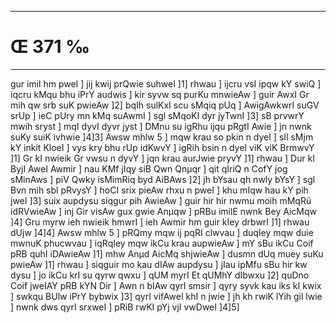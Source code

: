 ___
# Œ 371 ‰
---
gur imil hm pweI ] jij kwij prQwie suhweI ]1] rhwau ] ijcru vsI
ipqw kY swiQ ] iqcru kMqu bhu iPrY audwis ] kir syvw sq purKu mnwieAw
] guir AwxI Gr mih qw srb suK pwieAw ]2] bqIh sulKxI scu sMqiq
pUq ] AwigAwkwrI suGV srUp ] ieC pUry mn kMq suAwmI ] sgl sMqoKI
dyr jyTwnI ]3] sB prvwrY mwih sryst ] mqI dyvI dyvr jyst ] DMnu su
igRhu ijqu pRgtI Awie ] jn nwnk suKy suiK ivhwie ]4]3] Awsw mhlw 5
] mqw krau so pkin n dyeI ] sIl sMjm kY inkit KloeI ] vys kry bhu
rUp idKwvY ] igRih bsin n dyeI viK viK BrmwvY ]1] Gr kI nwieik Gr
vwsu n dyvY ] jqn krau aurJwie pryvY ]1] rhwau ] Dur kI ByjI AweI
Awmir ] nau KMf jIqy siB Qwn Qnµqr ] qit qIriQ n CofY jog sMinAws
] piV Qwky isMimRiq byd AiBAws ]2] jh bYsau qh nwly bYsY ] sgl Bvn
mih sbl pRvysY ] hoCI srix pieAw rhxu n pweI ] khu mIqw hau kY pih
jweI ]3] suix aupdysu siqgur pih AwieAw ] guir hir hir nwmu moih mMqRü
idRVwieAw ] inj Gir visAw gux gwie Anµqw ] pRBu imilE nwnk Bey
AicMqw ]4] Gru myrw ieh nwieik hmwrI ] ieh Awmir hm guir kIey
drbwrI ]1] rhwau dUjw ]4]4] Awsw mhlw 5 ] pRQmy mqw ij pqRI
clwvau ] duqIey mqw duie mwnuK phucwvau ] iqRqIey mqw ikCu krau
aupwieAw ] mY sBu ikCu Coif pRB quhI iDAwieAw ]1] mhw Anµd AicMq
shjwieAw ] dusmn dUq muey suKu pwieAw ]1] rhwau ] siqguir mo kau
dIAw aupdysu ] jIau ipMfu sBu hir kw dysu ] jo ikCu krI su qyrw qwxu ] qUM
myrI Et qUMhY dIbwxu ]2] quDno Coif jweIAY pRB kYN Dir ] Awn n bIAw
qyrI smsir ] qyry syvk kau iks kI kwix ] swkqu BUlw iPrY bybwix ]3]
qyrI vifAweI khI n jwie ] jh kh rwiK lYih gil lwie ] nwnk dws
qyrI srxweI ] pRiB rwKI pYj vjI vwDweI ]4]5]
####
